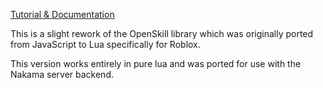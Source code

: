 [Tutorial & Documentation](https://bstummer.github.io/openskill.lua)

This is a slight rework of the OpenSkill library which was originally ported from JavaScript to Lua specifically for Roblox.

This version works entirely in pure lua and was ported for use with the Nakama server backend.